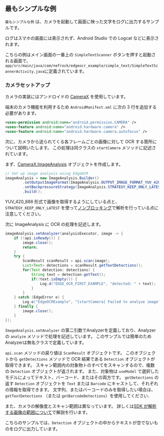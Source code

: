 ## 最もシンプルな例

`最もシンプルな例` は、カメラを起動して画面に映った文字をログに出力するサンプルです。

ログはスマホの画面には表示されず、Android Studio での Logcat などに表示されます。

こちらの例はメイン画面の一番上の `SimpleTextScanner` ボタンを押すと起動される画面で、
`app/src/main/java/com/nefrock/edgeocr_example/simple_text/SimpleTextScannerActivity.java`に定義されています。

### カメラセットアップ
カメラの実装にはアンドロイドの [CameraX](https://developer.android.com/training/camerax?hl=ja) を使用しています。

端末のカメラ機能を利用するため `AndroidManifest.xml` に次の 3 行を追加する必要があります。

```xml
<uses-permission android:name="android.permission.CAMERA" />
<uses-feature android:name="android.hardware.camera" />
<uses-feature android:name="android.hardware.camera.autofocus" />
```

次に、カメラから送られてくる各フレームごとの画像に対して OCR する箇所について説明いたします。
この処理は同クラスの `startCamera` メソッドに記述されています。

まず、[CameraX.ImageAnalysis](https://developer.android.com/training/camerax/analyze?hl=ja) オブジェクトを作成します。

```Java
// Set up image analysis using EdgeOCR
imageAnalysis = new ImageAnalysis.Builder()
        .setOutputImageFormat(ImageAnalysis.OUTPUT_IMAGE_FORMAT_YUV_420_888)
        .setBackpressureStrategy(ImageAnalysis.STRATEGY_KEEP_ONLY_LATEST)
        .build();
```

YUV_420_888 形式で画像を取得するようにしている点と、`STRATEGY_KEEP_ONLY_LATEST` を使って[ノンブロッキング](https://developer.android.com/reference/androidx/camera/core/ImageAnalysis?hl=ja#STRATEGY_KEEP_ONLY_LATEST)で解析を行っている点に注意してください。

次に ImageAnalysis に OCR の処理を記述します。

```Java
imageAnalysis.setAnalyzer(analysisExecutor, image -> {
    if (!api.isReady()) {
        image.close();
        return;
    }
    try {
        ScanResult scanResult = api.scan(image);
        List<Text> detections = scanResult.getTextDetections();
        for(Text detection: detections) {
            String text = detection.getText();
            if(!text.isEmpty()) {
                Log.d("EDGE_OCR_FIRST_EXAMPLE", "detected: " + text);
            }
        }
    } catch (EdgeError e) {
        Log.e("EdgeOCRExample", "[startCamera] Failed to analyze image", e);
    } finally {
        image.close();
    }
});
```

`ImageAnalysis.setAnalyzer` の第二引数でAnalyzerを定義しており、Analyzerの `analyze` メソッドで処理を記述しています。
このサンプルでは簡単のためAnalyzerは無名クラスで定義しています。

`api.scan` メソッドの戻り値は `ScanResult` オブジェクトです。
このオブジェクトから `getDetections` メソッドで OCR 結果である `Detection` オブジェクトが取得できます。
スキャン範囲内の対象物トのすべてをスキャンするので、複数の `Detection` オブジェクトが返されます。
また、対象物は `useModel` で選択したモデルによってテキスト、バーコード、またはその両方です。
`getDetections` の返す `Detection` オブジェクトを `Text` または `Barcode` にキャストして、それぞれの情報を取得できます。
文字列、またはバーコードのみを取得したい場合は、`getTextDetections` （または `getBarcodeDetections`）を使用してください．

また、カメラの解像度とスキャン範囲は異なっています。
詳しくは[SDK が解析する画像の範囲について](boxesoverlay.md#sdk-が解析する画像の範囲について)で解説を行います。

こちらのサンプルでは、`Detection` オブジェクトの中からテキストが空でないものをログに出力しています。
